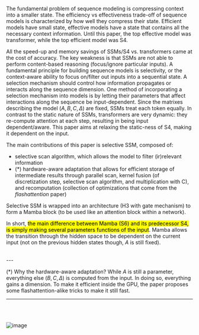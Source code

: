 

The fundamental problem of sequence modeling is compressing context into a smaller state. The efficiency vs effectiveness trade-off of sequence models is characterized by how well they compress their state. Efficient models have small state, effective models have a state that contains all the necessary context information. Until this paper, the top effective model was transformer, while the top efficient model was S4.

All the speed-up and memory savings of SSMs/S4 vs. transformers came at the cost of accuracy. The key weakness is that SSMs are not able to perform content-based reasoning (focus/ignore particular inputs). A fundamental principle for building sequence models is selectivity, or the context-aware ability to focus on/filter out inputs into a sequential state. A selection mechanism should control how information propagates or interacts along the sequence dimension. One method of incorporating a selection mechanism into models is by letting their parameters that affect interactions along the sequence be input-dependent. Since the matrixes describing the model $(A, B, C, \Delta)$ are fixed, SSMs treat each token equally. In contrast to the static nature of SSMs, transformers are very dynamic: they re-compute attention at each step, resulting in being input dependent/aware. This paper aims at relaxing the static-ness of S4, making it dependent on the input. 

The main contributions of this paper is selective SSM, composed of:
- selective scan algorithm, which allows the model to filter (ir)relevant information
- (*) hardware-aware adaptation that allows for efficient storage of intermediate results through parallel scan, kernel fusion (of discretization step, selective scan algorithm, and multiplication with C), and recomputation (collection of optimizations that come from the *flashattention* paper)

Selective SSM is wrapped into an architecture (H3 with gate mechanism) to form a Mamba block (to be used like an attention block within a network). 

In short, <mark>the main difference between Mamba (S6) and its predecessor S4, is simply making several parameters functions of the input</mark>. Mamba allows the transition through the hidden space to be dependent on the current input (not on the previous hidden states though, $A$ is still fixed).

<br>
---

(*) Why the hardware-aware adaptation? While $A$ is still a parameter, everything else $(B, C, \Delta)$ is computed from the input. In doing so, everything gains a dimension. To make it efficient inside the GPU, the paper proposes some flashattention-alike tricks to make it still fast. 

----

<br><br>

![image](https://github.com/paulinamoskwa/ml-papers/assets/104844027/1d2e0005-34f8-4f7e-a320-282f8945df90)
